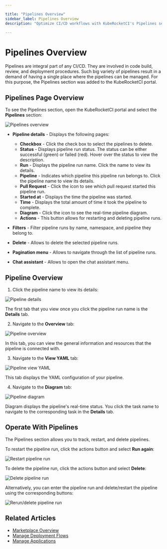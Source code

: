 ```yaml
---

title: "Pipelines Overview"
sidebar_label: Pipelines Overview
description: "Optimize CI/CD workflows with KubeRocketCI's Pipelines section, a centralized management hub for builds, reviews, and deployments."

---
```

<!-- markdownlint-disable MD025 -->

# Pipelines Overview

<head>
  <link rel="canonical" href="https://docs.kuberocketci.io/docs/user-guide/pipelines" />
</head>

Pipelines are integral part of any CI/CD. They are involved in code build, review, and deployment procedures. Such big variety of pipelines result in a demand of having a single place where the pipelines can be managed. For this purpose, the Pipelines section was added to the KubeRocketCI portal.

## Pipelines Page Overview

To see the Pipelines section, open the KubeRocketCI portal and select the **Pipelines** section:

  ![Pipelines overview](../assets/user-guide/pipelines-overview.png "Pipelines overview")

* **Pipeline details** - Displays the following pages:

  * **Checkbox** - Click the check box to select the pipelines to delete.
  * **Status** - Displays pipeline run status. The status can be either successful (green) or failed (red). Hover over the status to view the description.
  * **Run** - Displays the pipeline run name. Click the name to view its details.
  * **Pipeline** - Indicates which pipeline this pipeline run belongs to. Click the pipeline name to view its details.
  * **Pull Request** - Click the icon to see which pull request started this pipeline run.
  * **Started at** - Displays the time the pipeline was started.
  * **Time** - Displays the total amount of time it took the pipeline to complete.
  * **Diagram** - Click the icon to see the real-time pipeline diagram.
  * **Actions** - This button allows for restarting and deleting pipeline runs.

* **Filters** - Filter pipeline runs by name, namespace, and pipeline they belong to.
* **Delete** - Allows to delete the selected pipeline runs.
* **Pagination menu** - Allows to navigate through the list of pipeline runs.
* **Chat assistant** - Allows to open the chat assistant menu.

## Pipeline Overview

1. Click the pipeline name to view its details:

  ![Pipeline details](../assets/user-guide/pipeline-details-tab.png "Pipeline details")

  The first tab that you view once you click the pipeline run name is the **Details** tab.

2. Navigate to the **Overview** tab:

  ![Pipeline overview](../assets/user-guide/pipelines-overview-tab.png "Pipeline overview")

  In this tab, you can view the general information and resources that the pipeline is connected with.

3. Navigate to the **View YAML** tab:

  ![Pipeline view YAML](../assets/user-guide/pipelines-view-yaml-tab.png "Pipeline view YAML")

  This tab displays the YAML configuration of your pipeline.

4. Navigate to the **Diagram** tab:

  ![Pipeline diagram](../assets/user-guide/pipelines-diagram-tab.png "Pipeline diagram")

  Diagram displays the pipeline's real-time status. You click the task name to navigate to the corresponding task in the **Details** tab.

## Operate With Pipelines

The Pipelines section allows you to track, restart, and delete pipelines.

To restart the pipeline run, click the actions button and select **Run again**:

  ![Restart pipeline run](../assets/user-guide/restart-pipeline-run.png "Restart pipeline run")

To delete the pipeline run, click the actions button and select **Delete**:

  ![Delete pipeline run](../assets/user-guide/delete-pipeline-run.png "Delete pipeline run")

Alternatively, you can enter the pipeline run and delete/restart the pipeline using the corresponding buttons:

  ![Rerun/delete pipeline run](../assets/user-guide/restart-or-delete-pipeline.png "Rerun/delete pipeline run")

## Related Articles

* [Marketplace Overview](./marketplace.md)
* [Manage Deployment Flows](./manage-environments.md)
* [Manage Applications](./application.md)
